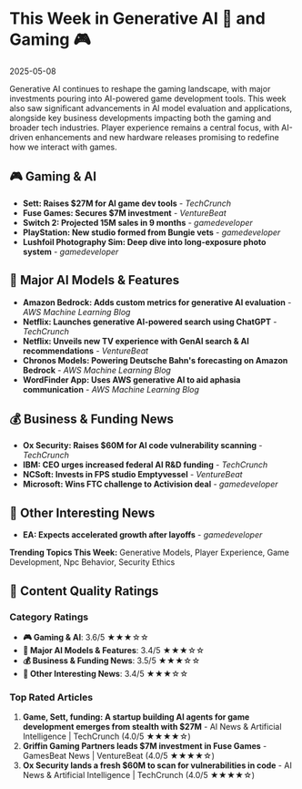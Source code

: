 # This Week in Generative AI 🤖 and Gaming 🎮
2025-05-08

Generative AI continues to reshape the gaming landscape, with major investments pouring into AI-powered game development tools.  This week also saw significant advancements in AI model evaluation and applications, alongside key business developments impacting both the gaming and broader tech industries.  Player experience remains a central focus, with AI-driven enhancements and new hardware releases promising to redefine how we interact with games.

## 🎮 Gaming & AI
- **Sett: Raises $27M for AI game dev tools** - *TechCrunch*
- **Fuse Games: Secures $7M investment** - *VentureBeat*
- **Switch 2: Projected 15M sales in 9 months** - *gamedeveloper*
- **PlayStation: New studio formed from Bungie vets** - *gamedeveloper*
- **Lushfoil Photography Sim: Deep dive into long-exposure photo system** - *gamedeveloper*

## 🧠 Major AI Models & Features
- **Amazon Bedrock: Adds custom metrics for generative AI evaluation** - *AWS Machine Learning Blog*
- **Netflix: Launches generative AI-powered search using ChatGPT** - *TechCrunch*
- **Netflix: Unveils new TV experience with GenAI search & AI recommendations** - *VentureBeat*
- **Chronos Models: Powering Deutsche Bahn's forecasting on Amazon Bedrock** - *AWS Machine Learning Blog*
- **WordFinder App: Uses AWS generative AI to aid aphasia communication** - *AWS Machine Learning Blog*

## 💰 Business & Funding News
- **Ox Security: Raises $60M for AI code vulnerability scanning** - *TechCrunch*
- **IBM: CEO urges increased federal AI R&D funding** - *TechCrunch*
- **NCSoft: Invests in FPS studio Emptyvessel** - *VentureBeat*
- **Microsoft: Wins FTC challenge to Activision deal** - *gamedeveloper*


## 📌 Other Interesting News
- **EA: Expects accelerated growth after layoffs** - *gamedeveloper*


**Trending Topics This Week:** Generative Models, Player Experience, Game Development, Npc Behavior, Security Ethics


## 🌟 Content Quality Ratings

### Category Ratings

- **🎮 Gaming & AI**: 3.6/5 ★★★☆☆
- **🧠 Major AI Models & Features**: 3.4/5 ★★★☆☆
- **💰 Business & Funding News**: 3.5/5 ★★★☆☆
- **📌 Other Interesting News**: 3.4/5 ★★★☆☆

### Top Rated Articles

1. **Game, Sett, funding: A startup building AI agents for game development emerges from stealth with $27M** - AI News & Artificial Intelligence | TechCrunch (4.0/5 ★★★★☆)
2. **Griffin Gaming Partners leads $7M investment in Fuse Games** - GamesBeat News | VentureBeat (4.0/5 ★★★★☆)
3. **Ox Security lands a fresh $60M to scan for vulnerabilities in code** - AI News & Artificial Intelligence | TechCrunch (4.0/5 ★★★★☆)
